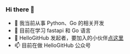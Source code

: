 ### Hi there 👋

- 🔭 我当前从事 Python、Go 的相关开发
- 🌱 目前在学习 fastapi 和 Go 语言
- 👯 HelloGitHub 发起者，要加入的小伙伴[点这里](https://github.com/HelloGitHub-Team/wiki)
- 📫 目前在做 HelloGitHub 公众号

